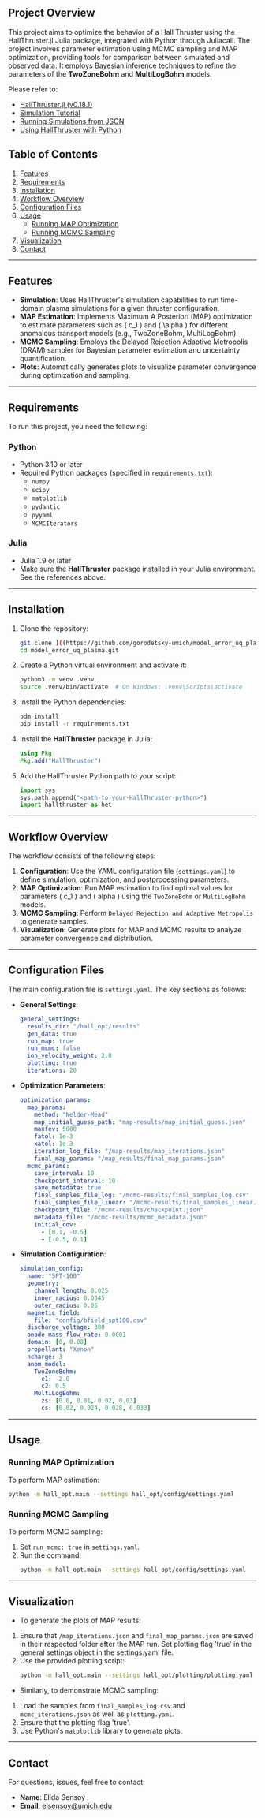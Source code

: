 ## Project Overview
This project aims to optimize the behavior of a Hall Thruster using the HallThruster.jl Julia package, integrated with Python through Juliacall. The project involves parameter estimation using MCMC sampling and MAP optimization, providing tools for comparison between simulated and observed data. It employs Bayesian inference techniques to refine the parameters of the **TwoZoneBohm** and **MultiLogBohm** models.

Please refer to:
- [HallThruster.jl (v0.18.1)](https://um-pepl.github.io/HallThruster.jl/dev/)
- [Simulation Tutorial](https://um-pepl.github.io/HallThruster.jl/dev/tutorials/simulation/)
- [Running Simulations from JSON](https://um-pepl.github.io/HallThruster.jl/dev/howto/json/)
- [Using HallThruster with Python](https://um-pepl.github.io/HallThruster.jl/dev/howto/python/)


## **Table of Contents**
1. [Features](#features)
2. [Requirements](#requirements)
3. [Installation](#installation)
4. [Workflow Overview](#workflow-overview)
5. [Configuration Files](#configuration-files)
6. [Usage](#usage)
    - [Running MAP Optimization](#running-map-optimization)
    - [Running MCMC Sampling](#running-mcmc-sampling)
7. [Visualization](#visualization)
8. [Contact](#contact)

---

## **Features**

- **Simulation**: Uses HallThruster's simulation capabilities to run time-domain plasma simulations for a given thruster configuration.
- **MAP Estimation**: Implements Maximum A Posteriori (MAP) optimization to estimate parameters such as \( c_1 \) and \( \alpha \) for different anomalous transport models (e.g., TwoZoneBohm, MultiLogBohm).
- **MCMC Sampling**: Employs the Delayed Rejection Adaptive Metropolis (DRAM) sampler for Bayesian parameter estimation and uncertainty quantification.
- **Plots**: Automatically generates plots to visualize parameter convergence during optimization and sampling.

---

## **Requirements**

To run this project, you need the following:

### **Python**
- Python 3.10 or later
- Required Python packages (specified in `requirements.txt`):
  - `numpy`
  - `scipy`
  - `matplotlib`
  - `pydantic`
  - `pyyaml`
  - `MCMCIterators`

### **Julia**
- Julia 1.9 or later
- Make sure the **HallThruster** package installed in your Julia environment. See the references above. 
---

## **Installation**

1. Clone the repository:
    ```bash
    git clone ]((https://github.com/gorodetsky-umich/model_error_uq_plasma.git)
    cd model_error_uq_plasma.git
    ```

2. Create a Python virtual environment and activate it:
    ```bash
    python3 -m venv .venv
    source .venv/bin/activate  # On Windows: .venv\Scripts\activate
    ```

3. Install the Python dependencies:
    ```bash
    pdm install
    pip install -r requirements.txt
    ```

4. Install the **HallThruster** package in Julia:
    ```julia
    using Pkg
    Pkg.add("HallThruster")
    ```

5. Add the HallThruster Python path to your script:
    ```python
    import sys
    sys.path.append("<path-to-your-HallThruster-python>")
    import hallthruster as het
    ```

---

## **Workflow Overview**

The workflow consists of the following steps:
1. **Configuration**: Use the YAML configuration file (`settings.yaml`) to define simulation, optimization, and postprocessing parameters.
2. **MAP Optimization**: Run MAP estimation to find optimal values for parameters \( c_1 \) and \( alpha \) using the `TwoZoneBohm` or `MultiLogBohm` models.
3. **MCMC Sampling**: Perform `Delayed Rejection and Adaptive Metropolis` to generate samples.
4. **Visualization**: Generate plots for MAP and MCMC results to analyze parameter convergence and distribution.

---

## **Configuration Files**

The main configuration file is `settings.yaml`. The key sections as follows:

- **General Settings**:
  ```yaml
  general_settings:
    results_dir: "/hall_opt/results"
    gen_data: true
    run_map: true
    run_mcmc: false
    ion_velocity_weight: 2.0
    plotting: true
    iterations: 20
  ```

- **Optimization Parameters**:
  ```yaml
  optimization_params:
    map_params:
      method: "Nelder-Mead"
      map_initial_guess_path: "map-results/map_initial_guess.json"
      maxfev: 5000
      fatol: 1e-3
      xatol: 1e-3
      iteration_log_file: "/map-results/map_iterations.json"
      final_map_params: "/map_results/final_map_params.json"
    mcmc_params:
      save_interval: 10
      checkpoint_interval: 10
      save_metadata: true
      final_samples_file_log: "/mcmc-results/final_samples_log.csv"
      final_samples_file_linear: "/mcmc-results/final_samples_linear.csv"
      checkpoint_file: "/mcmc-results/checkpoint.json"
      metadata_file: "/mcmc-results/mcmc_metadata.json"
      initial_cov:
        - [0.1, -0.5]
        - [-0.5, 0.1]
  ```

- **Simulation Configuration**:
  ```yaml
  simulation_config:
    name: "SPT-100"
    geometry:
      channel_length: 0.025
      inner_radius: 0.0345
      outer_radius: 0.05
    magnetic_field:
      file: "config/bfield_spt100.csv"
    discharge_voltage: 300
    anode_mass_flow_rate: 0.0001
    domain: [0, 0.08]
    propellant: "Xenon"
    ncharge: 3
    anom_model:
      TwoZoneBohm:
        c1: -2.0
        c2: 0.5
      MultiLogBohm:
        zs: [0.0, 0.01, 0.02, 0.03]
        cs: [0.02, 0.024, 0.028, 0.033]
  ```

---

## **Usage**

### **Running MAP Optimization**
To perform MAP estimation:
```bash
python -m hall_opt.main --settings hall_opt/config/settings.yaml
```

### **Running MCMC Sampling**
To perform MCMC sampling:
1. Set `run_mcmc: true` in `settings.yaml`.
2. Run the command:
   ```bash
   python -m hall_opt.main --settings hall_opt/config/settings.yaml
   ```
---

## **Visualization**

- To generate the plots of MAP results:
1. Ensure that `/map_iterations.json` and `final_map_params.json` are saved in their respected folder after the MAP run. Set plotting flag 'true' in the general settings object in the settings.yaml file.
2. Use the provided plotting script:
   ```bash
   python -m hall_opt.main --settings hall_opt/plotting/plotting.yaml
   ```

- Similarly, to demonstrate MCMC sampling:
1. Load the samples from `final_samples_log.csv` and `mcmc_iterations.json` as well as `plotting.yaml`.
2. Ensure that the plotting flag 'true'.
3. Use Python's `matplotlib` library to generate plots.

---


## **Contact**

For questions, issues, feel free to contact:

- **Name**: Elida Sensoy 
- **Email**: elsensoy@umich.edu

